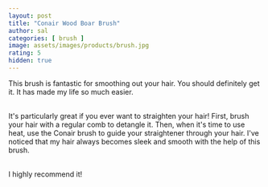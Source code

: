 ```yaml
---
layout: post
title: "Conair Wood Boar Brush"
author: sal
categories: [ brush ]
image: assets/images/products/brush.jpg
rating: 5
hidden: true
---
```

This brush is fantastic for smoothing out your hair. You should definitely get it. It has made my life so much easier.<br><br>

It's particularly great if you ever want to straighten your hair! First, brush your hair with a regular comb to detangle it. Then, when it's time to use heat, use the Conair brush to guide your straightener through your hair. I've noticed that my hair always becomes sleek and smooth with the help of this brush.<br><br>

I highly recommend it!
